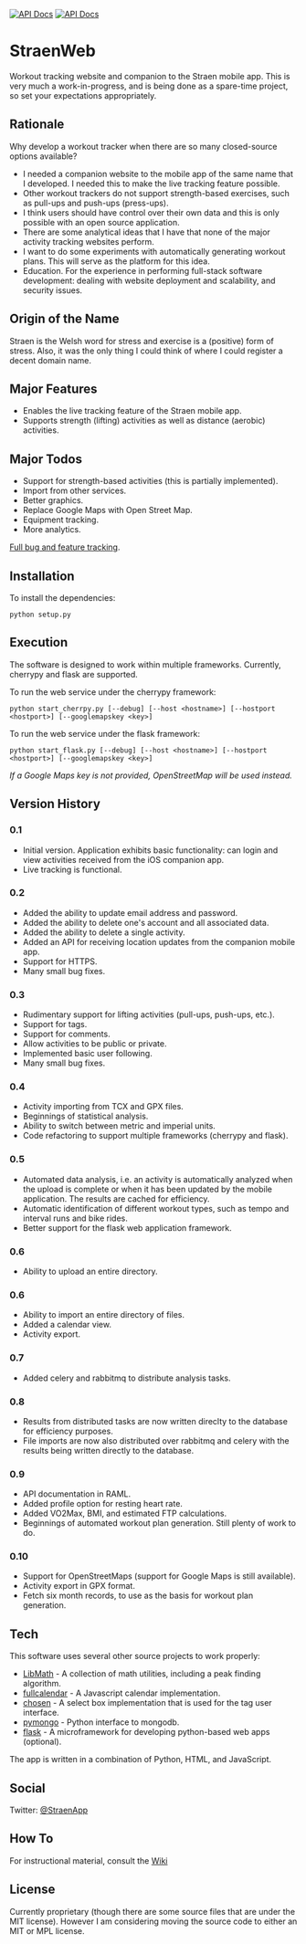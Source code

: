 [![API Docs](https://img.shields.io/badge/api-raml-green.svg)](https://raw.githubusercontent.com/msimms/StraenWeb/master/api.raml)
[![API Docs](https://img.shields.io/badge/api-html-green.svg)](https://mikesimms.net/straen/api/api.html)

# StraenWeb
Workout tracking website and companion to the Straen mobile app. This is very much a work-in-progress, and is being done as a spare-time project, so set your expectations appropriately.

## Rationale
Why develop a workout tracker when there are so many closed-source options available?

* I needed a companion website to the mobile app of the same name that I developed. I needed this to make the live tracking feature possible.
* Other workout trackers do not support strength-based exercises, such as pull-ups and push-ups (press-ups).
* I think users should have control over their own data and this is only possible with an open source application.
* There are some analytical ideas that I have that none of the major activity tracking websites perform.
* I want to do some experiments with automatically generating workout plans. This will serve as the platform for this idea.
* Education. For the experience in performing full-stack software development: dealing with website deployment and scalability, and security issues.

## Origin of the Name
Straen is the Welsh word for stress and exercise is a (positive) form of stress. Also, it was the only thing I could think of where I could register a decent domain name.

## Major Features
* Enables the live tracking feature of the Straen mobile app.
* Supports strength (lifting) activities as well as distance (aerobic) activities.

## Major Todos
* Support for strength-based activities (this is partially implemented).
* Import from other services.
* Better graphics.
* Replace Google Maps with Open Street Map.
* Equipment tracking.
* More analytics.

[Full bug and feature tracking](https://github.com/msimms/StraenWeb/issues).

## Installation
To install the dependencies:
```
python setup.py
```

## Execution
The software is designed to work within multiple frameworks. Currently, cherrypy and flask are supported.

To run the web service under the cherrypy framework:
```
python start_cherrpy.py [--debug] [--host <hostname>] [--hostport <hostport>] [--googlemapskey <key>]
```

To run the web service under the flask framework:
```
python start_flask.py [--debug] [--host <hostname>] [--hostport <hostport>] [--googlemapskey <key>]
```

*If a Google Maps key is not provided, OpenStreetMap will be used instead.*

## Version History

### 0.1
* Initial version. Application exhibits basic functionality: can login and view activities received from the iOS companion app.
* Live tracking is functional.

### 0.2
* Added the ability to update email address and password.
* Added the ability to delete one's account and all associated data.
* Added the ability to delete a single activity.
* Added an API for receiving location updates from the companion mobile app.
* Support for HTTPS.
* Many small bug fixes.

### 0.3
* Rudimentary support for lifting activities (pull-ups, push-ups, etc.).
* Support for tags.
* Support for comments.
* Allow activities to be public or private.
* Implemented basic user following.
* Many small bug fixes.

### 0.4
* Activity importing from TCX and GPX files.
* Beginnings of statistical analysis.
* Ability to switch between metric and imperial units.
* Code refactoring to support multiple frameworks (cherrypy and flask).

### 0.5
* Automated data analysis, i.e. an activity is automatically analyzed when the upload is complete or when it has been updated by the mobile application. The results are cached for efficiency.
* Automatic identification of different workout types, such as tempo and interval runs and bike rides.
* Better support for the flask web application framework.

### 0.6
* Ability to upload an entire directory.

### 0.6
* Ability to import an entire directory of files.
* Added a calendar view.
* Activity export.

### 0.7
* Added celery and rabbitmq to distribute analysis tasks.

### 0.8
* Results from distributed tasks are now written direclty to the database for efficiency purposes.
* File imports are now also distributed over rabbitmq and celery with the results being written directly to the database.

### 0.9
* API documentation in RAML.
* Added profile option for resting heart rate.
* Added VO2Max, BMI, and estimated FTP calculations.
* Beginnings of automated workout plan generation. Still plenty of work to do.

### 0.10
* Support for OpenStreetMaps (support for Google Maps is still available).
* Activity export in GPX format.
* Fetch six month records, to use as the basis for workout plan generation.

## Tech
This software uses several other source projects to work properly:

* [LibMath](https://github.com/msimms/LibMath) - A collection of math utilities, including a peak finding algorithm.
* [fullcalendar](https://fullcalendar.io/) - A Javascript calendar implementation.
* [chosen](https://github.com/harvesthq/chosen) - A select box implementation that is used for the tag user interface.
* [pymongo](https://github.com/mongodb/mongo-python-driver) - Python interface to mongodb.
* [flask](http://flask.pocoo.org) - A microframework for developing python-based web apps (optional).

The app is written in a combination of Python, HTML, and JavaScript.

## Social
Twitter: [@StraenApp](https://twitter.com/StraenApp)

## How To
For instructional material, consult the [Wiki](https://github.com/msimms/StraenWeb/wiki)

## License
Currently proprietary (though there are some source files that are under the MIT license). However I am considering moving the source code to either an MIT or MPL license.
